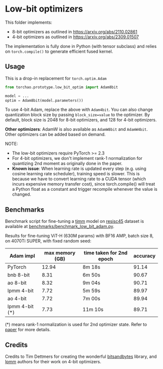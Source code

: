 # Low-bit optimizers

This folder implements:

- 8-bit optimizers as outlined in https://arxiv.org/abs/2110.02861
- 4-bit optimizers as outlined in https://arxiv.org/abs/2309.01507

The implementation is fully done in Python (with tensor subclass) and relies on `torch.compile()` to generate efficient fused kernel.

## Usage

This is a drop-in replacement for `torch.optim.Adam`

```python
from torchao.prototype.low_bit_optim import Adam8bit

model = ...
optim = Adam8bit(model.parameters())
```

To use 4-bit Adam, replace the above with `Adam4bit`. You can also change quantization block size by passing `block_size=value` to the optimizer. By default, block size is 2048 for 8-bit optimizers, and 128 for 4-bit optimizers.

**Other optimizers**: AdamW is also available as `AdamW8bit` and `AdamW4bit`. Other optimizers can be added based on demand.

NOTE:
- The low-bit optimizers require PyTorch >= 2.3
- For 4-bit optimizers, we don't implement rank-1 normalization for quantizing 2nd moment as originally done in the paper.
- **Known issue**: When learning rate is updated every step (e.g. using cosine learning rate scheduler), training speed is slower. This is because we have to convert learning rate to a CUDA tensor (which incurs expensive memory transfer cost), since torch.compile() will treat a Python float as a constant and trigger recompile whenever the value is changed.

## Benchmarks

Benchmark script for fine-tuning a [timm](https://github.com/huggingface/pytorch-image-models) model on [resisc45](https://huggingface.co/datasets/timm/resisc45) dataset is available at [benchmarks/benchmark_low_bit_adam.py](../../../benchmarks/benchmark_low_bit_adam.py).

Results for fine-tuning ViT-H (630M params) with BF16 AMP, batch size 8, on 4070Ti SUPER, with fixed random seed:

Adam impl      | max memory (GB) | time taken for 2nd epoch | accuracy
---------------|-----------------|--------------------------|----------
PyTorch        | 12.94           |  8m 18s                  | 91.14
bnb 8-bit      |  8.31           |  6m 50s                  | 90.67
ao 8-bit       |  8.32           |  9m 04s                  | 90.71
lpmm 4-bit     |  7.72           |  5m 59s                  | 89.97
ao 4-bit       |  7.72           |  7m 00s                  | 89.94
lpmm 4-bit (*) |  7.73           | 11m 10s                  | 89.71

(*) means rank-1 normalization is used for 2nd optimizer state. Refer to [paper](https://arxiv.org/abs/2309.01507) for more details.

## Credits

Credits to Tim Dettmers for creating the wonderful [bitsandbytes](https://github.com/TimDettmers/bitsandbytes) library, and [lpmm](https://github.com/thu-ml/low-bit-optimizers) authors for their work on 4-bit optimizers.
